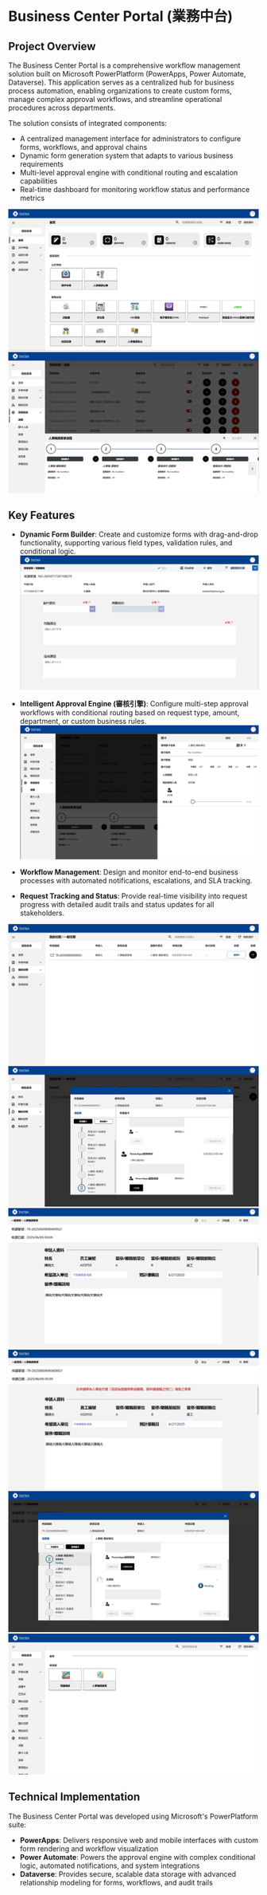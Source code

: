 # Business Center Portal (業務中台)

## Project Overview
The Business Center Portal is a comprehensive workflow management solution built on Microsoft PowerPlatform (PowerApps, Power Automate, Dataverse). This application serves as a centralized hub for business process automation, enabling organizations to create custom forms, manage complex approval workflows, and streamline operational procedures across departments.

The solution consists of integrated components:
- A centralized management interface for administrators to configure forms, workflows, and approval chains
- Dynamic form generation system that adapts to various business requirements
- Multi-level approval engine with conditional routing and escalation capabilities
- Real-time dashboard for monitoring workflow status and performance metrics

![Business Portal Dashboard](images/BusinessCenterPortal.png)
![Workflow Management](images/PortalWorkflowCheckpoints.png)

## Key Features

- **Dynamic Form Builder**: Create and customize forms with drag-and-drop functionality, supporting various field types, validation rules, and conditional logic.
![Form Builder Interface](images/PortalFormApplication.png)

- **Intelligent Approval Engine (審核引擎)**: Configure multi-step approval workflows with conditional routing based on request type, amount, department, or custom business rules.
![Approval Engine Configuration](images/PortalWorkflowCheckpoint.png)

- **Workflow Management**: Design and monitor end-to-end business processes with automated notifications, escalations, and SLA tracking.

- **Request Tracking and Status**: Provide real-time visibility into request progress with detailed audit trails and status updates for all stakeholders.
  
![Request Tracking](images/PortalAwaitingApproval.png)
![Analytics Dashboard](images/PortalApprovalWorkflow.png)
![Analytics Dashboard](images/PortalFormApproveView.png)
![Analytics Dashboard](images/PortalFormApproveView2.png)
![Analytics Dashboard](images/PortalFormApproveViewWorkflow.png)
![Analytics Dashboard](images/PortalForms.png)


## Technical Implementation
The Business Center Portal was developed using Microsoft's PowerPlatform suite:
- **PowerApps**: Delivers responsive web and mobile interfaces with custom form rendering and workflow visualization
- **Power Automate**: Powers the approval engine with complex conditional logic, automated notifications, and system integrations
- **Dataverse**: Provides secure, scalable data storage with advanced relationship modeling for forms, workflows, and audit trails
